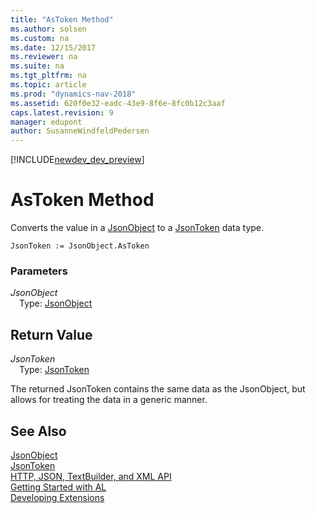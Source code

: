 ```yaml
---
title: "AsToken Method"
ms.author: solsen
ms.custom: na
ms.date: 12/15/2017
ms.reviewer: na
ms.suite: na
ms.tgt_pltfrm: na
ms.topic: article
ms.prod: "dynamics-nav-2018"
ms.assetid: 620f0e32-eadc-43e9-8f6e-8fc0b12c3aaf
caps.latest.revision: 9
manager: edupont
author: SusanneWindfeldPedersen
---
```


[!INCLUDE[newdev_dev_preview](../includes/newdev_dev_preview.md)]

# AsToken Method
Converts the value in a [JsonObject](jsonobject-class.md) to a [JsonToken](jsontoken-class.md) data type.

```
JsonToken := JsonObject.AsToken
```

### Parameters
*JsonObject*  
&emsp;Type: [JsonObject](jsonobject-class.md)

## Return Value
*JsonToken*  
&emsp;Type: [JsonToken](jsontoken-class.md)

The returned JsonToken contains the same data as the JsonObject, but allows for treating the data in a generic manner.

## See Also
[JsonObject](jsonobject-class.md)  
[JsonToken](jsontoken-class.md)  
[HTTP, JSON, TextBuilder, and XML API](../devenv-restapi-overview.md)  
[Getting Started with AL](../devenv-get-started.md)  
[Developing Extensions](../devenv-dev-overview.md)
